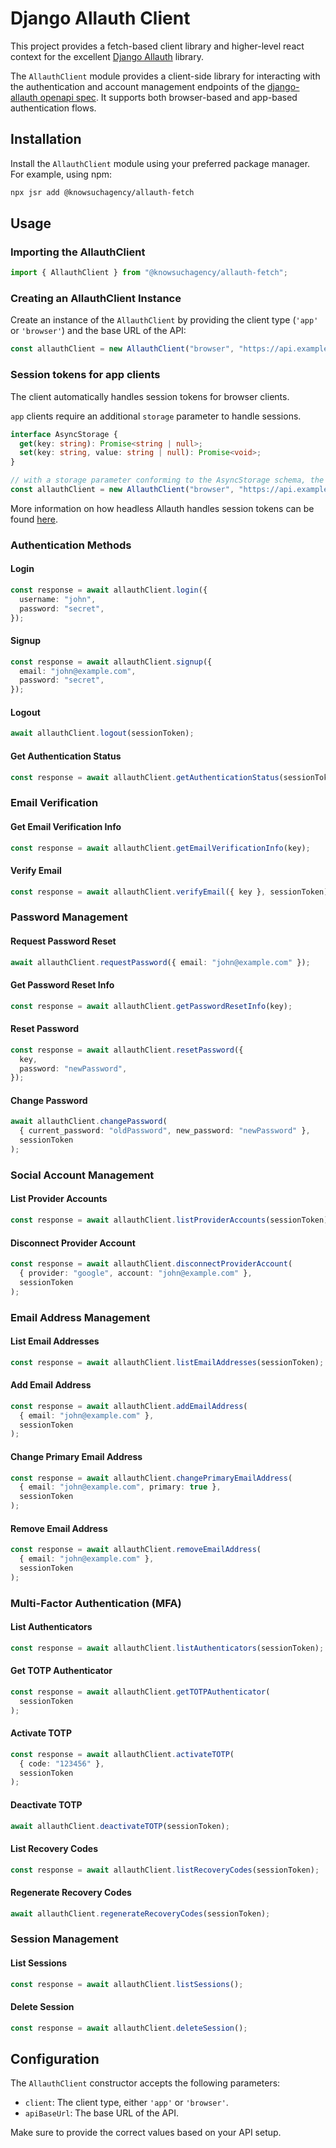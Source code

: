 # Django Allauth Client

This project provides a fetch-based client library and higher-level react context for the excellent [Django Allauth](https://allauth.org/) library.

The `AllauthClient` module provides a client-side library for interacting with the authentication and account management endpoints of the [django-allauth openapi spec](https://docs.allauth.org/en/latest/headless/openapi-specification/). It supports both browser-based and app-based authentication flows.

## Installation

Install the `AllauthClient` module using your preferred package manager. For example, using npm:

```bash
npx jsr add @knowsuchagency/allauth-fetch
```

## Usage

### Importing the AllauthClient

```typescript
import { AllauthClient } from "@knowsuchagency/allauth-fetch";
```

### Creating an AllauthClient Instance

Create an instance of the `AllauthClient` by providing the client type (`'app'` or `'browser'`) and the base URL of the API:

```typescript
const allauthClient = new AllauthClient("browser", "https://api.example.com");
``` 

### Session tokens for app clients

The client automatically handles session tokens for browser clients. 

`app` clients require an additional `storage` parameter to handle sessions.

```ts
interface AsyncStorage {
  get(key: string): Promise<string | null>;
  set(key: string, value: string | null): Promise<void>;
}
```

```ts
// with a storage parameter conforming to the AsyncStorage schema, the client will handle session tokens for you
const allauthClient = new AllauthClient("browser", "https://api.example.com", storage);
```

More information on how headless Allauth handles session tokens can be found [here](https://docs.allauth.org/en/latest/headless/openapi-specification/#section/App-Usage/Session-Tokens).


### Authentication Methods

#### Login

```typescript
const response = await allauthClient.login({
  username: "john",
  password: "secret",
});
```

#### Signup

```typescript
const response = await allauthClient.signup({
  email: "john@example.com",
  password: "secret",
});
```

#### Logout

```typescript
await allauthClient.logout(sessionToken);
```

#### Get Authentication Status

```typescript
const response = await allauthClient.getAuthenticationStatus(sessionToken);
```

### Email Verification

#### Get Email Verification Info

```typescript
const response = await allauthClient.getEmailVerificationInfo(key);
```

#### Verify Email

```typescript
const response = await allauthClient.verifyEmail({ key }, sessionToken);
```

### Password Management

#### Request Password Reset

```typescript
await allauthClient.requestPassword({ email: "john@example.com" });
```

#### Get Password Reset Info

```typescript
const response = await allauthClient.getPasswordResetInfo(key);
```

#### Reset Password

```typescript
const response = await allauthClient.resetPassword({
  key,
  password: "newPassword",
});
```

#### Change Password

```typescript
await allauthClient.changePassword(
  { current_password: "oldPassword", new_password: "newPassword" },
  sessionToken
);
```

### Social Account Management

#### List Provider Accounts

```typescript
const response = await allauthClient.listProviderAccounts(sessionToken);
```

#### Disconnect Provider Account

```typescript
const response = await allauthClient.disconnectProviderAccount(
  { provider: "google", account: "john@example.com" },
  sessionToken
);
```

### Email Address Management

#### List Email Addresses

```typescript
const response = await allauthClient.listEmailAddresses(sessionToken);
```

#### Add Email Address

```typescript
const response = await allauthClient.addEmailAddress(
  { email: "john@example.com" },
  sessionToken
);
```

#### Change Primary Email Address

```typescript
const response = await allauthClient.changePrimaryEmailAddress(
  { email: "john@example.com", primary: true },
  sessionToken
);
```

#### Remove Email Address

```typescript
const response = await allauthClient.removeEmailAddress(
  { email: "john@example.com" },
  sessionToken
);
```

### Multi-Factor Authentication (MFA)

#### List Authenticators

```typescript
const response = await allauthClient.listAuthenticators(sessionToken);
```

#### Get TOTP Authenticator

```typescript
const response = await allauthClient.getTOTPAuthenticator(
  sessionToken
);
```

#### Activate TOTP

```typescript
const response = await allauthClient.activateTOTP(
  { code: "123456" },
  sessionToken
);
```

#### Deactivate TOTP

```typescript
await allauthClient.deactivateTOTP(sessionToken);
```

#### List Recovery Codes

```typescript
const response = await allauthClient.listRecoveryCodes(sessionToken);
```

#### Regenerate Recovery Codes

```typescript
await allauthClient.regenerateRecoveryCodes(sessionToken);
```

### Session Management

#### List Sessions

```typescript
const response = await allauthClient.listSessions();
```

#### Delete Session

```typescript
const response = await allauthClient.deleteSession();
```

## Configuration

The `AllauthClient` constructor accepts the following parameters:

- `client`: The client type, either `'app'` or `'browser'`.
- `apiBaseUrl`: The base URL of the API.

Make sure to provide the correct values based on your API setup.
